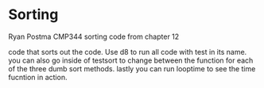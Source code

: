 # Sorting
Ryan Postma
CMP344
sorting code from chapter 12

code that sorts out the code. Use d8 to run all code with test in its name. you can also go inside of testsort to change between the function for each 
of the three dumb sort methods. lastly you can run looptime to see the 
time fucntion in action. 
